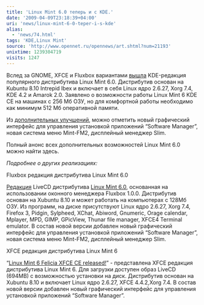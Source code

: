 ```yaml
---
title: 'Linux Mint 6.0 теперь и с KDE.'
date: '2009-04-09T23:18:39+04:00'
uri: 'news/linux-mint-6-0-teper-i-s-kde'
alias: 
  - 'news/74.html'
tags: 'KDE,Linux Mint'
source: 'http://www.opennet.ru/opennews/art.shtml?num=21193'
unixtime: 1239304719
visits: 1247
---
```

Вслед за GNOME, XFCE и Fluxbox вариантами [вышла](http://www.linuxmint.com/blog/?p=731) KDE-редакция популярного дистрибутива Linux Mint 6.0. Дистрибутив основан на Kubuntu 8.10 Intrepid Ibex и включает в себя Linux ядро 2.6.27, Xorg 7.4, KDE 4.2 и Amarok 2.0. Заявлено о возможности работы Linux Mint 6 KDE CE на машинах с 256 Мб ОЗУ, но для комфортной работы необходимо как минимум 512 Мб оперативной памяти.

Из [дополнительных улучшений](http://www.linuxmint.com/rel_felicia_kde_whatsnew.php), можно отметить новый графический интерфейс для управления установкой приложений “Software Manager”, новая система меню Mint-FM2, дисплейный менеджер Slim.

Полный анонс всех дополнительных возможностей Linux Mint 6.0 можно найти здесь.

*Подробнее о других реализациях:*

Fluxbox редакция дистрибутива Linux Mint 6.0

[Редакция](http://www.linuxmint.com/blog/?p=724)  LiveCD дистрибутива [Linux Mint 6.0](http://www.linuxmint.com/rel_felicia_fluxbox.php), основанная на использовании оконного менеджера Fluxbox 1.0.0. Дистрибутив основан на Xubuntu 8.10 и может работать на компьютерах с 128Мб ОЗУ. Из программ, на диске присутствуют Linux ядро 2.6.27, Xorg 7.4, Firefox 3, Pidgin, Sylpheed, XChat, Abiword, Gnumeric, Orage calendar, Mplayer, MPD, GIMP, GPicView, Thunar file manager, XFCE4 Terminal emulator.  В состав новой версии добавлен новый графический интерфейс для управления установкой приложений “Software Manager”, новая система меню Mint-FM2, дисплейный менеджер Slim.

XFCE редакция дистрибутива Linux Mint 6

“[Linux Mint 6 Felicia XFCE CE released!](http://www.linuxmint.com/blog/?p=637)” - представлена XFCE редакция дистрибутива Linux Mint 6. Для загрузки доступен образ LiveCD (694MB) с возможностью установки на диск. Дистрибутив основан на Xubuntu 8.10 и включает Linux ядро 2.6.27, XFCE 4.4.2,Xorg 7.4. В состав новой версии добавлен новый графический интерфейс для управления установкой приложений “Software Manager”.
